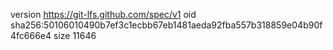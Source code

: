 version https://git-lfs.github.com/spec/v1
oid sha256:50106010490b7ef3c1ecbb67eb1481aeda92fba557b318859e04b90f4fc666e4
size 11646
